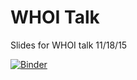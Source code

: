 # WHOI Talk
Slides for WHOI talk 11/18/15

[![Binder](http://mybinder.org/badge.svg)](http://mybinder.org/repo/ocefpaf/whoi_talk)
